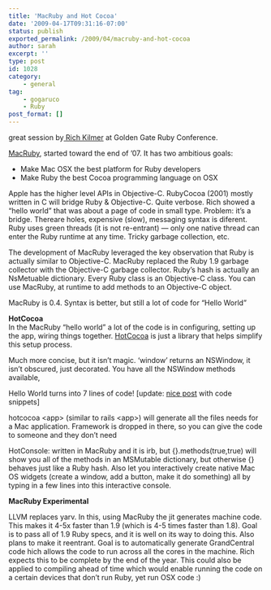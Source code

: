 ```yaml
---
title: 'MacRuby and Hot Cocoa'
date: '2009-04-17T09:31:16-07:00'
status: publish
exported_permalink: /2009/04/macruby-and-hot-cocoa
author: sarah
excerpt: ''
type: post
id: 1028
category:
    - general
tag:
    - gogaruco
    - Ruby
post_format: []
---
```

great session by[ Rich Kilmer](http://gogaruco.com/speakers/index.html#kilmer) at Golden Gate Ruby Conference.

[MacRuby](http://www.macruby.org/), started toward the end of ’07. It has two ambitious goals:

- Make Mac OSX the best platform for Ruby developers
- Make Ruby the best Cocoa programming language on OSX

Apple has the higher level APIs in Objective-C. RubyCocoa (2001) mostly written in C will bridge Ruby &amp; Objective-C. Quite verbose. Rich showed a “hello world” that was about a page of code in small type. Problem: it’s a bridge. Thereare holes, expensive (slow), messaging syntax is diferent. Ruby uses green threads (it is not re-entrant) — only one native thread can enter the Ruby runtime at any time. Tricky garbage collection, etc.

The development of MacRuby leveraged the key observation that Ruby is actually similar to Objective-C. MacRuby replaced the Ruby 1.9 garbage collector with the Objective-C garbage collector. Ruby’s hash is actually an NsMetuable dictionary. Every Ruby class is an Objective-C class. You can use MacRuby, at runtime to add methods to an Objective-C object.

MacRuby is 0.4. Syntax is better, but still a lot of code for “Hello World”

**HotCocoa**  
In the MacRuby “hello world” a lot of the code is in configuring, setting up the app, wiring things together. [HotCocoa](http://www.macruby.org/trac/wiki/HotCocoa) is just a library that helps simplify this setup process.

Much more concise, but it isn’t magic. ‘window’ returns an NSWindow, it isn’t obscured, just decorated. You have all the NSWindow methods available,

Hello World turns into 7 lines of code! \[update: [nice post](http://pivotallabs.com/users/edward/blog/articles/779-gogaruco-talk-macruby-hotcocoa) with code snippets\]

hotcocoa &lt;app&gt; (similar to rails &lt;app&gt;) will generate all the files needs for a Mac application. Framework is dropped in there, so you can give the code to someone and they don’t need

HotConsole: written in MacRuby and it is irb, but {}.methods(true,true) will show you all of the methods in an MSMutable dictionary, but otherwise {} behaves just like a Ruby hash. Also let you interactively create native Mac OS widgets (create a window, add a button, make it do something) all by typing in a few lines into this interactive console.

**MacRuby Experimental**

LLVM replaces yarv. In this, using MacRuby the jit generates machine code. This makes it 4-5x faster than 1.9 (which is 4-5 times faster than 1.8). Goal is to pass all of 1.9 Ruby specs, and it is well on its way to doing this. Also plans to make it reentrant. Goal is to automatically generate GrandCentral code hich allows the code to run across all the cores in the machine. Rich expects this to be complete by the end of the year. This could also be applied to compiling ahead of time which would enable running the code on a certain devices that don’t run Ruby, yet run OSX code :)